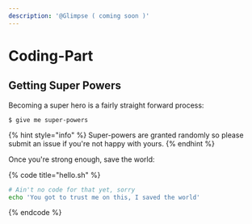 ```yaml
---
description: '@Glimpse ( coming soon )'
---
```


# Coding-Part

## Getting Super Powers

Becoming a super hero is a fairly straight forward process:

```
$ give me super-powers
```

{% hint style="info" %}
&#x20;Super-powers are granted randomly so please submit an issue if you're not happy with yours.
{% endhint %}

Once you're strong enough, save the world:

{% code title="hello.sh" %}
```bash
# Ain't no code for that yet, sorry
echo 'You got to trust me on this, I saved the world'
```
{% endcode %}

